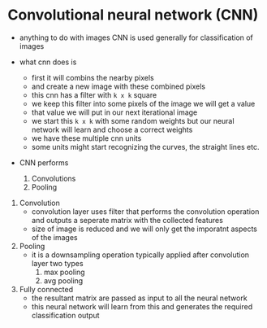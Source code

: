 # Convolutional neural network (CNN)

- anything to do with images CNN is used generally for classification of images
- what cnn does is 
    - first it will combins the nearby pixels 
    - and create a new image with these combined pixels
    - this cnn has a filter with `k x k` square 
    - we keep this filter into some pixels of the image we will get a value
    - that value we will put in our next iterational image
    - we start this `k x k` with some random weights but our neural network will learn and choose a correct weights
    - we have these multiple cnn units 
    - some units might start recognizing the curves, the straight lines etc.

- CNN performs
    1) Convolutions
    2) Pooling

1) Convolution 
    - convolution layer uses filter that performs the convolution operation and outputs a seperate matrix with the collected features
    - size of image is reduced and we will only get the imporatnt aspects of the images
2) Pooling
    - it is a downsampling operation typically applied after convolution layer
    two types 
        1) max pooling 
        2) avg pooling
3) Fully connected 
    - the resultant matrix are passed as input to all the neural network 
    - this neural network will learn from this and generates the required classification output
